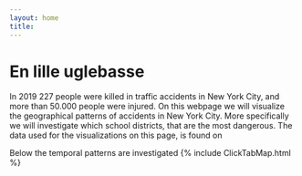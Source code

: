 ```yaml
---
layout: home
title:
---
```

# En lille uglebasse

In 2019 227 people were killed in traffic accidents in New York City, and more than 50.000 people were injured. On this webpage we will visualize the geographical patterns of accidents in New York City. More specifically we will investigate which school districts, that are the most dangerous. The data used for the visualizations on this page, is found on

Below the temporal patterns are investigated
{% include ClickTabMap.html %}
